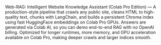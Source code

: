 Web-RAG: Intelligent Website Knowledge Assistant (Colab Pro Edition) — A production-style pipeline that crawls any public site, cleans HTML to high-quality text, chunks with LangChain, and builds a persistent Chroma index using fast HuggingFace embeddings on Colab Pro GPUs. Answers are generated via Colab AI, so you can demo end-to-end RAG with no OpenAI billing. Optimized for longer runtimes, more memory, and GPU acceleration available on Colab Pro, making deeper crawls and larger indices smooth.
